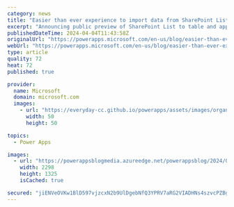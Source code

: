 ```yaml
---
category: news
title: "Easier than ever experience to import data from SharePoint List"
excerpt: "Announcing public preview of SharePoint List to table and app\n"
publishedDateTime: 2024-04-04T11:43:58Z
originalUrl: "https://powerapps.microsoft.com/en-us/blog/easier-than-ever-experience-to-import-data-from-sharepoint-list/"
webUrl: "https://powerapps.microsoft.com/en-us/blog/easier-than-ever-experience-to-import-data-from-sharepoint-list/"
type: article
quality: 72
heat: 72
published: true

provider:
  name: Microsoft
  domain: microsoft.com
  images:
    - url: "https://everyday-cc.github.io/powerapps/assets/images/organizations/microsoft.com-50x50.jpg"
      width: 50
      height: 50

topics:
  - Power Apps

images:
  - url: "https://powerappsblogmedia.azureedge.net/powerappsblog/2024/04/Screenshot_4-4-2024_115844_make.preview.powerapps.com_.jpeg"
    width: 2298
    height: 1325
    isCached: true

secured: "jiENVeOVKw1BlD597vjzcxN2b9UlDgebNfQ3YPRV7aRG2VIADHNs4szvcPZBgoeTO53vmHnAOFzOnUtg7h0e/rQ8hrlGmLnPvsVVGuaJgMkGcFcZEMUTRicS1+hsRLBcKWp9S/+1hgKpjIyukkfFVPtZeGhUW63KhT5KGtVN49lRXQ+xn5BZPPZRmG0CoKgBNNZb5Y9PPA1Mu6Qa5GtgszSCHxffsxrAQQmxRa/NYZlAvxHZuH8cmj08bWtQm49OXuqefmEjRbqI5HNuLk7Q7WYoyV03i1IoRKBFlypD/SGLbWEc8GrjxIqyc1DsxSZ9wwfGXOxunB5yKgdMqIumvEcXXOAUnFQVjsUfIlMNWps=;D/CE+SWreEJwDSr33XzjWQ=="
---
```


